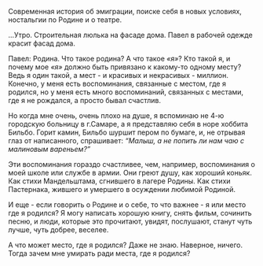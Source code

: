 <p>Современная история об эмиграции, поиске себя в новых условиях, ностальгии по Родине и о театре.</p>
<p>...Утро. Строительная люлька на фасаде дома. Павел в рабочей одежде красит фасад дома.</p>
<p><span class="name">Павел:</span> Родина. Что такое родина? А что такое <i>«я»</i>? Кто такой я, и почему мое <i>«я»</i> должно быть привязано к какому-то одному месту? Ведь я один такой, а мест - и красивых и некрасивых - миллион. Конечно, у меня есть воспоминания, связанные с местом, где я родился, но у меня есть много воспоминаний, связанных с местами, где я не рождался, а просто бывал счастлив.</p>
<p>Но когда мне очень, очень плохо на душе, я вспоминаю не 4-ю городскую больницу в г.Самаре, а я представляю себя в норе хоббита Бильбо. Горит камин, Бильбо шуршит пером по бумаге, и, не отрывая глаз от написанного, спрашивает: <i>“Малыш, а не попить ли нам чаю с малиновым вареньем?”</i></p>
<p>Эти воспоминания гораздо счастливее, чем, например, воспоминания о моей школе или службе в армии. Они греют душу, как хороший коньяк. Как стихи Мандельштама, сгнившего в лагере Родины. Как стихи Пастернака, жившего и умершего в осуждении любимой Родиной.</p>
<p>И еще - если говорить о Родине и о себе, то что важнее - я или место где я родился? Я могу написать хорошую книгу, снять фильм, сочинить песню, и люди, которые это прочитают, увидят, послушают, станут чуть лучше, чуть добрее, веселее.</p>
<p>А что может место, где я родился? Даже не знаю. Наверное, ничего. Тогда зачем мне умирать ради места, где я родился?</p>
